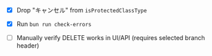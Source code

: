 - [x] Drop "キャンセル" from `isProtectedClassType`
- [x] Run `bun run check-errors`
- [ ] Manually verify DELETE works in UI/API (requires selected branch header)

